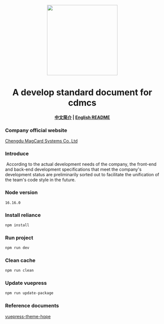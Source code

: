 <p align="center">
  <img width="230" src="./src/logo.svg" style="text-align: center;">
</p>
<h1 align="center">A develop standard document for cdmcs</h1>

<h4 align="center">

[中文简介](README-zh.md)  |  [English README](README.md)

</h4>

### Company official website

[Chengdu MagCard Systems Co.,Ltd](http://www.cdmcs.com/index.html)

### Introduce

​	According to the actual development needs of the company, the front-end and back-end development specifications that meet the company's development status are preliminarily sorted out to facilitate the unification of the team's code style in the future.



### Node version

```text
16.16.0
```



### Install reliance

```bash
npm install
```





### Run project

```bash
npm run dev
```



### Clean cache

```bash
npm run clean
```



### Update vuepress

```bash
npm run update-package
```

### Reference documents

[vuepress-theme-hope](https://theme-hope.vuejs.press/zh/guide/)